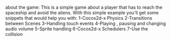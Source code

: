 
about the game:
This is a simple game about a player  that has to reach the spaceship and avoid the aliens. 
With this simple example you'll get some snippets that would help you with:
1-Cocos2d-x Physics
2-Transitions between Scenes
3-Handling touch events
4-Playing , pausing and changing audio volume
5-Sprite handling
6-Cocos2d-x Schedulers
7-Use the collision
